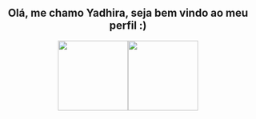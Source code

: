 <h2 align="center">Olá, me chamo Yadhira, seja bem vindo ao meu perfil :)</h2>
<div align="center">
  <a href="https://github.com/yadssx">
  <img height="140em" src="https://github-readme-stats.vercel.app/api/top-langs/?username=yadssx&theme=jolly&show_icons=true&hide_border=true&layout=compact"/><img height="140em" src="https://github-readme-stats.vercel.app/api?username=yadssx&theme=jolly&show_icons=true&hide_border=true&layout=compact"/>
</div>

